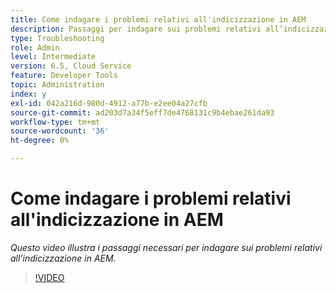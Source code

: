 ```yaml
---
title: Come indagare i problemi relativi all'indicizzazione in AEM
description: Passaggi per indagare sui problemi relativi all’indicizzazione
type: Troubleshooting
role: Admin
level: Intermediate
version: 6.5, Cloud Service
feature: Developer Tools
topic: Administration
index: y
exl-id: 042a216d-980d-4912-a77b-e2ee04a27cfb
source-git-commit: ad203d7a34f5eff7de4768131c9b4ebae261da93
workflow-type: tm+mt
source-wordcount: '36'
ht-degree: 0%

---
```


# Come indagare i problemi relativi all&#39;indicizzazione in AEM

*Questo video illustra i passaggi necessari per indagare sui problemi relativi all’indicizzazione in AEM.*

>[!VIDEO](https://video.tv.adobe.com/v/335465?quality=9&learn=on)
